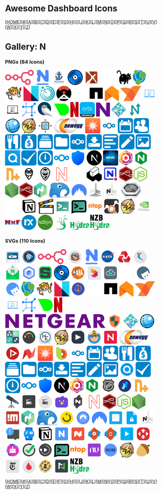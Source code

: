 # Awesome Dashboard Icons

[[HOME](..)][[#](gallery.md)][[A](gallery-a.md)][[B](gallery-b.md)][[C](gallery-c.md)][[D](gallery-d.md)][[E](gallery-e.md)][[F](gallery-f.md)][[G](gallery-g.md)][[H](gallery-h.md)][[I](gallery-i.md)][[J](gallery-j.md)][[K](gallery-k.md)][[L](gallery-l.md)][[M](gallery-m.md)][[N](gallery-n.md)][[O](gallery-o.md)][[P](gallery-p.md)][[Q](gallery-q.md)][[R](gallery-r.md)][[S](gallery-s.md)][[T](gallery-t.md)][[U](gallery-u.md)][[V](gallery-v.md)][[W](gallery-w.md)][[X](gallery-x.md)][[Y](gallery-y.md)][[Z](gallery-z.md)]

# Gallery: N

### PNGs (84 Icons)

<img src="../icons/n8n.png" alt="n8n" height="50"> <img src="../icons/nagios.png" alt="nagios" height="50"> <img src="../icons/nautical-backup.png" alt="nautical-backup" height="50"> <img src="../icons/navidrome.png" alt="navidrome" height="50"> <img src="../icons/ncore.png" alt="ncore" height="50"> <img src="../icons/neko-light.png" alt="neko-light" height="50"> <img src="../icons/neko.png" alt="neko" height="50"> <img src="../icons/neo4j.png" alt="neo4j" height="50"> <img src="../icons/neocities.png" alt="neocities" height="50"> <img src="../icons/neonlink.png" alt="neonlink" height="50"> <img src="../icons/nessus.png" alt="nessus" height="50"> <img src="../icons/netalertx.png" alt="netalertx" height="50"> <img src="../icons/netapp-light.png" alt="netapp-light" height="50"> <img src="../icons/netapp.png" alt="netapp" height="50"> <img src="../icons/netatmo.png" alt="netatmo" height="50"> <img src="../icons/netbird.png" alt="netbird" height="50"> <img src="../icons/netboot.png" alt="netboot" height="50"> <img src="../icons/netbootxyz.png" alt="netbootxyz" height="50"> <img src="../icons/netbox.png" alt="netbox" height="50"> <img src="../icons/netcam-studio.png" alt="netcam-studio" height="50"> <img src="../icons/netdata.png" alt="netdata" height="50"> <img src="../icons/netflix.png" alt="netflix" height="50"> <img src="../icons/netgear-orbi.png" alt="netgear-orbi" height="50"> <img src="../icons/netgear.png" alt="netgear" height="50"> <img src="../icons/netlify.png" alt="netlify" height="50"> <img src="../icons/netmaker.png" alt="netmaker" height="50"> <img src="../icons/netsurf.png" alt="netsurf" height="50"> <img src="../icons/network-ups-tools.png" alt="network-ups-tools" height="50"> <img src="../icons/network-weathermap.png" alt="network-weathermap" height="50"> <img src="../icons/newegg.png" alt="newegg" height="50"> <img src="../icons/newsblur.png" alt="newsblur" height="50"> <img src="../icons/nextcloud-blue.png" alt="nextcloud-blue" height="50"> <img src="../icons/nextcloud-calendar.png" alt="nextcloud-calendar" height="50"> <img src="../icons/nextcloud-contacts.png" alt="nextcloud-contacts" height="50"> <img src="../icons/nextcloud-cookbook.png" alt="nextcloud-cookbook" height="50"> <img src="../icons/nextcloud-cospend.png" alt="nextcloud-cospend" height="50"> <img src="../icons/nextcloud-deck.png" alt="nextcloud-deck" height="50"> <img src="../icons/nextcloud-files.png" alt="nextcloud-files" height="50"> <img src="../icons/nextcloud-light.png" alt="nextcloud-light" height="50"> <img src="../icons/nextcloud-ncdownloader.png" alt="nextcloud-ncdownloader" height="50"> <img src="../icons/nextcloud-news.png" alt="nextcloud-news" height="50"> <img src="../icons/nextcloud-notes.png" alt="nextcloud-notes" height="50"> <img src="../icons/nextcloud-photos.png" alt="nextcloud-photos" height="50"> <img src="../icons/nextcloud-talk.png" alt="nextcloud-talk" height="50"> <img src="../icons/nextcloud-tasks.png" alt="nextcloud-tasks" height="50"> <img src="../icons/nextcloud-timemanager.png" alt="nextcloud-timemanager" height="50"> <img src="../icons/nextcloud.png" alt="nextcloud" height="50"> <img src="../icons/nextdns.png" alt="nextdns" height="50"> <img src="../icons/nextjs.png" alt="nextjs" height="50"> <img src="../icons/nextpvr.png" alt="nextpvr" height="50"> <img src="../icons/nginx-proxy-manager.png" alt="nginx-proxy-manager" height="50"> <img src="../icons/nginx.png" alt="nginx" height="50"> <img src="../icons/nicotine-plus.png" alt="nicotine-plus" height="50"> <img src="../icons/nightscout-light.png" alt="nightscout-light" height="50"> <img src="../icons/nightscout.png" alt="nightscout" height="50"> <img src="../icons/nitter.png" alt="nitter" height="50"> <img src="../icons/nocobase-light.png" alt="nocobase-light" height="50"> <img src="../icons/nocobase.png" alt="nocobase" height="50"> <img src="../icons/nocodb.png" alt="nocodb" height="50"> <img src="../icons/node-red.png" alt="node-red" height="50"> <img src="../icons/nodejs-alt.png" alt="nodejs-alt" height="50"> <img src="../icons/nodejs.png" alt="nodejs" height="50"> <img src="../icons/nodered.png" alt="nodered" height="50"> <img src="../icons/nomad.png" alt="nomad" height="50"> <img src="../icons/nomie.png" alt="nomie" height="50"> <img src="../icons/nordvpn.png" alt="nordvpn" height="50"> <img src="../icons/notesnook-light.png" alt="notesnook-light" height="50"> <img src="../icons/notesnook.png" alt="notesnook" height="50"> <img src="../icons/notifiarr.png" alt="notifiarr" height="50"> <img src="../icons/notion-light.png" alt="notion-light" height="50"> <img src="../icons/notion.png" alt="notion" height="50"> <img src="../icons/nowshowing.png" alt="nowshowing" height="50"> <img src="../icons/ntfy-light.png" alt="ntfy-light" height="50"> <img src="../icons/ntfy.png" alt="ntfy" height="50"> <img src="../icons/ntop.png" alt="ntop" height="50"> <img src="../icons/ntopng.png" alt="ntopng" height="50"> <img src="../icons/nut.png" alt="nut" height="50"> <img src="../icons/nvidia.png" alt="nvidia" height="50"> <img src="../icons/nxfilter.png" alt="nxfilter" height="50"> <img src="../icons/nxlog.png" alt="nxlog" height="50"> <img src="../icons/nzbget.png" alt="nzbget" height="50"> <img src="../icons/nzbhydra.png" alt="nzbhydra" height="50"> <img src="../icons/nzbhydra2-light.png" alt="nzbhydra2-light" height="50"> <img src="../icons/nzbhydra2.png" alt="nzbhydra2" height="50">

### SVGs (110 Icons)

<img src="../icons/n-track-studio.svg" alt="n-track-studio" height="50"> <img src="../icons/n7player.svg" alt="n7player" height="50"> <img src="../icons/n8n.svg" alt="n8n" height="50"> <img src="../icons/nagarik-app.svg" alt="nagarik-app" height="50"> <img src="../icons/nagios.svg" alt="nagios" height="50"> <img src="../icons/nasa.svg" alt="nasa" height="50"> <img src="../icons/natwest.svg" alt="natwest" height="50"> <img src="../icons/naukricom.svg" alt="naukricom" height="50"> <img src="../icons/naver-mail.svg" alt="naver-mail" height="50"> <img src="../icons/naver-mybox.svg" alt="naver-mybox" height="50"> <img src="../icons/naver-series.svg" alt="naver-series" height="50"> <img src="../icons/navidrome.svg" alt="navidrome" height="50"> <img src="../icons/nba.svg" alt="nba" height="50"> <img src="../icons/ncell-app.svg" alt="ncell-app" height="50"> <img src="../icons/nebulo.svg" alt="nebulo" height="50"> <img src="../icons/neko.svg" alt="neko" height="50"> <img src="../icons/nekogram-x.svg" alt="nekogram-x" height="50"> <img src="../icons/nekogram.svg" alt="nekogram" height="50"> <img src="../icons/neo4j.svg" alt="neo4j" height="50"> <img src="../icons/neocities.svg" alt="neocities" height="50"> <img src="../icons/neonlink.svg" alt="neonlink" height="50"> <img src="../icons/nepal-telecom.svg" alt="nepal-telecom" height="50"> <img src="../icons/netapp-light.svg" alt="netapp-light" height="50"> <img src="../icons/netapp.svg" alt="netapp" height="50"> <img src="../icons/netatmo.svg" alt="netatmo" height="50"> <img src="../icons/netbird.svg" alt="netbird" height="50"> <img src="../icons/netboot.svg" alt="netboot" height="50"> <img src="../icons/netbox.svg" alt="netbox" height="50"> <img src="../icons/netdata.svg" alt="netdata" height="50"> <img src="../icons/netflix.svg" alt="netflix" height="50"> <img src="../icons/netgear.svg" alt="netgear" height="50"> <img src="../icons/netguard.svg" alt="netguard" height="50"> <img src="../icons/netlify.svg" alt="netlify" height="50"> <img src="../icons/netsurf.svg" alt="netsurf" height="50"> <img src="../icons/network-analyzer.svg" alt="network-analyzer" height="50"> <img src="../icons/network-cell-info-lite.svg" alt="network-cell-info-lite" height="50"> <img src="../icons/network-tools.svg" alt="network-tools" height="50"> <img src="../icons/network-ups-tools.svg" alt="network-ups-tools" height="50"> <img src="../icons/neutron-music-player.svg" alt="neutron-music-player" height="50"> <img src="../icons/new-sakpole.svg" alt="new-sakpole" height="50"> <img src="../icons/newchic.svg" alt="newchic" height="50"> <img src="../icons/newegg.svg" alt="newegg" height="50"> <img src="../icons/newpipe.svg" alt="newpipe" height="50"> <img src="../icons/news-break.svg" alt="news-break" height="50"> <img src="../icons/newsblur.svg" alt="newsblur" height="50"> <img src="../icons/next-browser.svg" alt="next-browser" height="50"> <img src="../icons/nextcloud-blue.svg" alt="nextcloud-blue" height="50"> <img src="../icons/nextcloud-calendar.svg" alt="nextcloud-calendar" height="50"> <img src="../icons/nextcloud-contacts.svg" alt="nextcloud-contacts" height="50"> <img src="../icons/nextcloud-cookbook.svg" alt="nextcloud-cookbook" height="50"> <img src="../icons/nextcloud-cospend.svg" alt="nextcloud-cospend" height="50"> <img src="../icons/nextcloud-deck.svg" alt="nextcloud-deck" height="50"> <img src="../icons/nextcloud-files.svg" alt="nextcloud-files" height="50"> <img src="../icons/nextcloud-light.svg" alt="nextcloud-light" height="50"> <img src="../icons/nextcloud-ncdownloader.svg" alt="nextcloud-ncdownloader" height="50"> <img src="../icons/nextcloud-news.svg" alt="nextcloud-news" height="50"> <img src="../icons/nextcloud-notes.svg" alt="nextcloud-notes" height="50"> <img src="../icons/nextcloud-photos.svg" alt="nextcloud-photos" height="50"> <img src="../icons/nextcloud-talk.svg" alt="nextcloud-talk" height="50"> <img src="../icons/nextcloud-tasks.svg" alt="nextcloud-tasks" height="50"> <img src="../icons/nextcloud-timemanager.svg" alt="nextcloud-timemanager" height="50"> <img src="../icons/nextcloud.svg" alt="nextcloud" height="50"> <img src="../icons/nextdns.svg" alt="nextdns" height="50"> <img src="../icons/nextjs.svg" alt="nextjs" height="50"> <img src="../icons/nginx-proxy-manager.svg" alt="nginx-proxy-manager" height="50"> <img src="../icons/nginx.svg" alt="nginx" height="50"> <img src="../icons/nhl.svg" alt="nhl" height="50"> <img src="../icons/niagara-launcher.svg" alt="niagara-launcher" height="50"> <img src="../icons/nicotine-plus.svg" alt="nicotine-plus" height="50"> <img src="../icons/nightshift.svg" alt="nightshift" height="50"> <img src="../icons/nike-run-club.svg" alt="nike-run-club" height="50"> <img src="../icons/nike-training.svg" alt="nike-training" height="50"> <img src="../icons/nimo-tv.svg" alt="nimo-tv" height="50"> <img src="../icons/nitroshare.svg" alt="nitroshare" height="50"> <img src="../icons/nitter.svg" alt="nitter" height="50"> <img src="../icons/node-red.svg" alt="node-red" height="50"> <img src="../icons/nodejs-alt.svg" alt="nodejs-alt" height="50"> <img src="../icons/nodejs.svg" alt="nodejs" height="50"> <img src="../icons/nomachine.svg" alt="nomachine" height="50"> <img src="../icons/nomad.svg" alt="nomad" height="50"> <img src="../icons/nomie.svg" alt="nomie" height="50"> <img src="../icons/noon.svg" alt="noon" height="50"> <img src="../icons/nord-vpn.svg" alt="nord-vpn" height="50"> <img src="../icons/nordvpn.svg" alt="nordvpn" height="50"> <img src="../icons/notally.svg" alt="notally" height="50"> <img src="../icons/note-crypt-pro.svg" alt="note-crypt-pro" height="50"> <img src="../icons/notesnook.svg" alt="notesnook" height="50"> <img src="../icons/notification-widget.svg" alt="notification-widget" height="50"> <img src="../icons/notify-for-mi-band.svg" alt="notify-for-mi-band" height="50"> <img src="../icons/notion.svg" alt="notion" height="50"> <img src="../icons/noto.svg" alt="noto" height="50"> <img src="../icons/nougat-launcher.svg" alt="nougat-launcher" height="50"> <img src="../icons/nova-launcher-settings.svg" alt="nova-launcher-settings" height="50"> <img src="../icons/nova-launcher.svg" alt="nova-launcher" height="50"> <img src="../icons/nova-video-player.svg" alt="nova-video-player" height="50"> <img src="../icons/novaposhtaa.svg" alt="novaposhtaa" height="50"> <img src="../icons/noxcleaner.svg" alt="noxcleaner" height="50"> <img src="../icons/nozbe.svg" alt="nozbe" height="50"> <img src="../icons/nrg-player.svg" alt="nrg-player" height="50"> <img src="../icons/ntfy.svg" alt="ntfy" height="50"> <img src="../icons/ntop.svg" alt="ntop" height="50"> <img src="../icons/nubank.svg" alt="nubank" height="50"> <img src="../icons/num.svg" alt="num" height="50"> <img src="../icons/nut.svg" alt="nut" height="50"> <img src="../icons/nutstore.svg" alt="nutstore" height="50"> <img src="../icons/nytimes.svg" alt="nytimes" height="50"> <img src="../icons/nz-blood.svg" alt="nz-blood" height="50"> <img src="../icons/nz-covid-tracer.svg" alt="nz-covid-tracer" height="50"> <img src="../icons/nzb360.svg" alt="nzb360" height="50"> <img src="../icons/nzbhydra2.svg" alt="nzbhydra2" height="50">

[[HOME](..)][[#](gallery.md)][[A](gallery-a.md)][[B](gallery-b.md)][[C](gallery-c.md)][[D](gallery-d.md)][[E](gallery-e.md)][[F](gallery-f.md)][[G](gallery-g.md)][[H](gallery-h.md)][[I](gallery-i.md)][[J](gallery-j.md)][[K](gallery-k.md)][[L](gallery-l.md)][[M](gallery-m.md)][[N](gallery-n.md)][[O](gallery-o.md)][[P](gallery-p.md)][[Q](gallery-q.md)][[R](gallery-r.md)][[S](gallery-s.md)][[T](gallery-t.md)][[U](gallery-u.md)][[V](gallery-v.md)][[W](gallery-w.md)][[X](gallery-x.md)][[Y](gallery-y.md)][[Z](gallery-z.md)]

